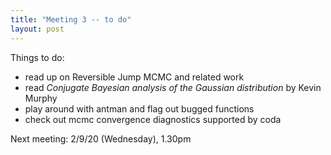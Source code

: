 ```yaml
---
title: "Meeting 3 -- to do"
layout: post
---
```


Things to do: 

- read up on Reversible Jump MCMC and related work
- read *Conjugate Bayesian analysis of the Gaussian distribution* by Kevin Murphy
- play around with antman and flag out bugged functions
- check out mcmc convergence diagnostics supported by coda

Next meeting: 2/9/20 (Wednesday), 1.30pm
